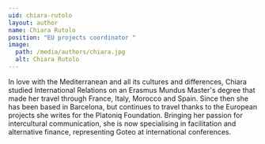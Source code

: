 ```yaml
---
uid: chiara-rutolo
layout: author
name: Chiara Rutolo
position: "EU projects coordinator "
image:
  path: /media/authors/chiara.jpg
  alt: Chiara Rutolo
---
```

In love with the Mediterranean and all its cultures and differences, Chiara studied International Relations on an Erasmus Mundus Master's degree that made her travel through France, Italy, Morocco and Spain. Since then she has been based in Barcelona, but continues to travel thanks to the European projects she writes for the Platoniq Foundation. Bringing her passion for intercultural communication, she is now specialising in facilitation and alternative finance, representing Goteo at international conferences.